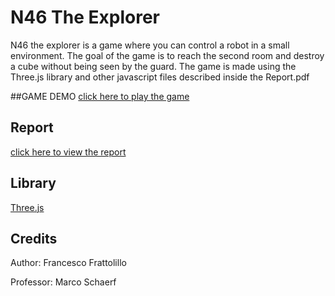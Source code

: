# N46 The Explorer
N46 the explorer is a game where you can control a robot in a small environment. The goal of the game is 
to reach the second room and destroy a cube without being seen by the guard. 
The game is made using the Three.js library and other javascript files described inside the Report.pdf




##GAME DEMO
[click here to play the game](https://coldfrenzy.github.io/)


## Report
[click here to view the report](https://github.com/MarcoSchaerfCourses/final-project-for-interactive-graphics-course-n46theexplorer/blob/master/Report.pdf)





## Library
[Three.js](https://threejs.org/)






## Credits

Author: Francesco Frattolillo

Professor: Marco Schaerf
